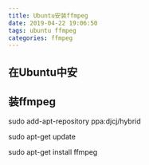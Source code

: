 ```yaml
---
title: Ubuntu安装ffmpeg
date: 2019-04-22 19:06:50
tags: ubuntu ffmpeg
categories: ffmpeg
---
```


## 在Ubuntu中安

## 装ffmpeg

sudo add-apt-repository ppa:djcj/hybrid

sudo apt-get update

sudo apt-get install ffmpeg 





